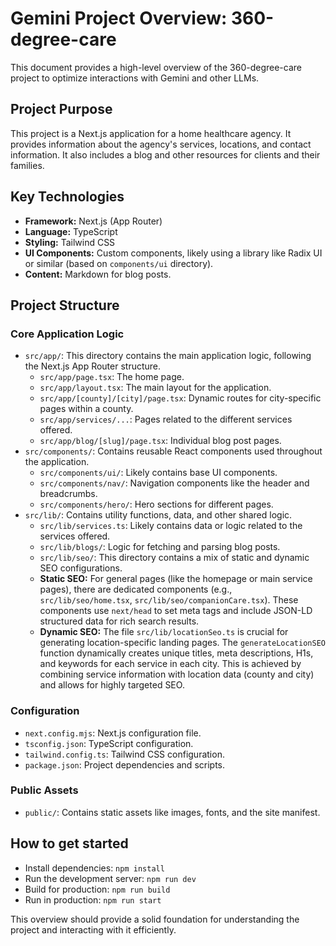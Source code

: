 # Gemini Project Overview: 360-degree-care

This document provides a high-level overview of the 360-degree-care project to optimize interactions with Gemini and other LLMs.

## Project Purpose

This project is a Next.js application for a home healthcare agency. It provides information about the agency's services, locations, and contact information. It also includes a blog and other resources for clients and their families.

## Key Technologies

*   **Framework:** Next.js (App Router)
*   **Language:** TypeScript
*   **Styling:** Tailwind CSS
*   **UI Components:** Custom components, likely using a library like Radix UI or similar (based on `components/ui` directory).
*   **Content:** Markdown for blog posts.

## Project Structure

### Core Application Logic

*   `src/app/`: This directory contains the main application logic, following the Next.js App Router structure.
    *   `src/app/page.tsx`: The home page.
    *   `src/app/layout.tsx`: The main layout for the application.
    *   `src/app/[county]/[city]/page.tsx`: Dynamic routes for city-specific pages within a county.
    *   `src/app/services/...`: Pages related to the different services offered.
    *   `src/app/blog/[slug]/page.tsx`: Individual blog post pages.
*   `src/components/`: Contains reusable React components used throughout the application.
    *   `src/components/ui/`: Likely contains base UI components.
    *   `src/components/nav/`: Navigation components like the header and breadcrumbs.
    *   `src/components/hero/`: Hero sections for different pages.
*   `src/lib/`: Contains utility functions, data, and other shared logic.
    *   `src/lib/services.ts`: Likely contains data or logic related to the services offered.
    *   `src/lib/blogs/`: Logic for fetching and parsing blog posts.
    *   `src/lib/seo/`: This directory contains a mix of static and dynamic SEO configurations.
    *   **Static SEO:** For general pages (like the homepage or main service pages), there are dedicated components (e.g., `src/lib/seo/home.tsx`, `src/lib/seo/companionCare.tsx`). These components use `next/head` to set meta tags and include JSON-LD structured data for rich search results.
    *   **Dynamic SEO:** The file `src/lib/locationSeo.ts` is crucial for generating location-specific landing pages. The `generateLocationSEO` function dynamically creates unique titles, meta descriptions, H1s, and keywords for each service in each city. This is achieved by combining service information with location data (county and city) and allows for highly targeted SEO.

### Configuration

*   `next.config.mjs`: Next.js configuration file.
*   `tsconfig.json`: TypeScript configuration.
*   `tailwind.config.ts`: Tailwind CSS configuration.
*   `package.json`: Project dependencies and scripts.

### Public Assets

*   `public/`: Contains static assets like images, fonts, and the site manifest.

## How to get started

*   Install dependencies: `npm install`
*   Run the development server: `npm run dev`
*   Build for production: `npm run build`
*   Run in production: `npm run start`

This overview should provide a solid foundation for understanding the project and interacting with it efficiently.
